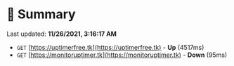# 📖 Summary
Last updated: **11/26/2021, 3:16:17 AM**

- `GET` [https://uptimerfree.tk](https://uptimerfree.tk) - **Up** (4517ms)
- `GET` [https://monitoruptimer.tk](https://monitoruptimer.tk) - **Down** (95ms)
